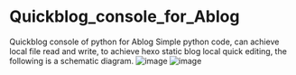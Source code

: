 # Quickblog_console_for_Ablog
Quickblog console of python for Ablog
Simple python code, can achieve local file read and write, 
to achieve hexo static blog local quick editing, the following is a schematic diagram.
![image](https://github.com/MinjieY/Quickblog_console_for_Ablog/assets/96962656/f7015597-18c4-4676-a848-9b90f10b22be)
![image](https://github.com/MinjieY/Quickblog_console_for_Ablog/assets/96962656/6e70c4e4-72a0-4ac1-acb0-84065d172409)
